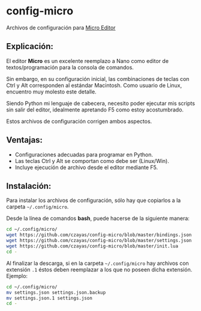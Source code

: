# config-micro
Archivos de configuración para [Micro Editor](https://micro-editor.github.io/)

## Explicación:
El editor **Micro** es un excelente reemplazo a Nano como editor de
textos/programación para la consola de comandos.

Sin embargo, en su configuración inicial, las combinaciones de teclas
con Ctrl y Alt corresponden al estándar Macintosh. Como usuario de Linux,
encuentro muy molesto este detalle.

Siendo Python mi lenguaje de cabecera, necesito poder ejecutar mis scripts
sin salir del editor, idealmente apretando F5 como estoy acostumbrado.

Estos archivos de configuración corrigen ambos aspectos.


## Ventajas:
- Configuraciones adecuadas para programar en Python.
- Las teclas Ctrl y Alt se comportan como debe ser (Linux/Win).
- Incluye ejecución de archivo desde el editor mediante F5.


## Instalación:
Para instalar los archivos de configuración, sólo hay que copiarlos a la carpeta `~/.config/micro`.

Desde la línea de comandos **bash**, puede hacerse de la siguiente manera:

```bash
cd ~/.config/micro/
wget https://github.com/czayas/config-micro/blob/master/bindings.json
wget https://github.com/czayas/config-micro/blob/master/settings.json
wget https://github.com/czayas/config-micro/blob/master/init.lua
cd -
```
Al finalizar la descarga, si en la carpeta `~/.config/micro` hay archivos con extensión `.1` éstos deben reemplazar a los que no poseen dicha extensión. Ejemplo:

```bash
cd ~/.config/micro/
mv settings.json settings.json.backup
mv settings.json.1 settings.json
cd -
```
